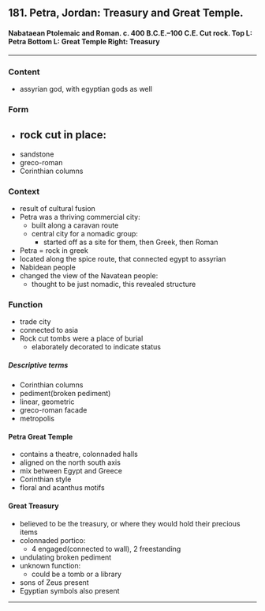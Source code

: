 <!-- order:1 -->
## 181. Petra, Jordan: Treasury and Great Temple.

#### Nabataean Ptolemaic and Roman. c. 400 B.C.E.–100 C.E. Cut rock. Top L: Petra Bottom L: Great Temple Right: Treasury


---

### Content
- assyrian god, with egyptian gods as well

### Form
- rock cut in place:
  - 
- sandstone
- greco-roman
- Corinthian columns

### Context
- result of cultural fusion
- Petra was a thriving commercial city:
  - built along a caravan route
  - central city for a nomadic group:
    - started off as a site for them, then Greek, then Roman
- Petra = rock in greek
- located along the spice route, that connected egypt to assyrian
- Nabidean people
- changed the view of the Navatean people:
  - thought to be just nomadic, this revealed structure

### Function
- trade city
- connected to asia
- Rock cut tombs were a place of burial
  - elaborately decorated to indicate status

##### Descriptive terms
- Corinthian columns
- pediment(broken pediment)
- linear, geometric
- greco-roman facade
- metropolis

#### Petra Great Temple
- contains a theatre, colonnaded halls
- aligned on the north south axis
- mix between Egypt and Greece
- Corinthian style 
- floral and acanthus motifs

#### Great Treasury
- believed to be the treasury, or where they would hold their precious items
- colonnaded portico:
  - 4 engaged(connected to wall), 2 freestanding
- undulating broken pediment
- unknown function:
  - could be a tomb or a library
- sons of Zeus present
- Egyptian symbols also present

---
